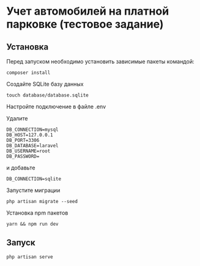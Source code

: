 # Учет автомобилей на платной парковке (тестовое задание)

## Установка

Перед запуском необходимо установить зависимые пакеты командой:

```
composer install
```

Создайте SQLite базу данных

```
touch database/database.sqlite
```

Настройте подключение в файле .env

Удалите

```
DB_CONNECTION=mysql
DB_HOST=127.0.0.1
DB_PORT=3306
DB_DATABASE=laravel
DB_USERNAME=root
DB_PASSWORD=
```

и добавьте

```
DB_CONNECTION=sqlite
```

Запустите миграции

```
php artisan migrate --seed
```

Установка npm пакетов

```
yarn && npm run dev
```

## Запуск

```
php artisan serve
```
